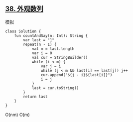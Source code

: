## [38. 外观数列](https://leetcode.cn/problems/count-and-say/description/)

模拟

```
class Solution {
    fun countAndSay(n: Int): String {
        var last = "1"
        repeat(n - 1) {
            val m = last.length
            var i = 0
            val cur = StringBuilder()
            while (i < m) {
                var j = i
                while (j < m && last[i] == last[j]) j++
                cur.append("${j - i}${last[i]}")
                i = j
            }
            last = cur.toString()
        }
        return last
    }
}
```

O(nm)
O(m)
